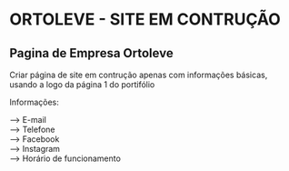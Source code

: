 # ORTOLEVE - SITE EM CONTRUÇÃO

## Pagina de Empresa Ortoleve  

Criar página de site em contrução apenas com informações básicas, usando a logo da página 1 do portifólio  

Informações:  
  
--> E-mail  
--> Telefone  
--> Facebook  
--> Instagram  
--> Horário de funcionamento  